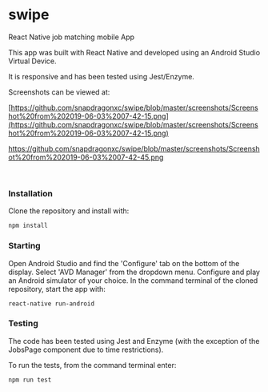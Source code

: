 # swipe
React Native job matching mobile App

This app was built with React Native and developed using an Android Studio Virtual Device.<br>

It is responsive and has been tested using Jest/Enzyme.<br>

Screenshots can be viewed at:<br>

[https://github.com/snapdragonxc/swipe/blob/master/screenshots/Screenshot%20from%202019-06-03%2007-42-15.png](https://github.com/snapdragonxc/swipe/blob/master/screenshots/Screenshot%20from%202019-06-03%2007-42-15.png)

https://github.com/snapdragonxc/swipe/blob/master/screenshots/Screenshot%20from%202019-06-03%2007-42-45.png

<br>


### Installation

Clone the repository and install with:<br>

```
npm install
```

### Starting

Open Android Studio and find the 'Configure' tab on the bottom of the display. Select 'AVD Manager' from the dropdown menu. Configure and play an Android simulator of your choice. In the command terminal of the cloned repository, start the app with:<br>

```
react-native run-android
```

### Testing

The code has been tested using Jest and Enzyme (with the exception of the JobsPage component due to time restrictions).<br>

To run the tests, from the command terminal enter:<br>

```
npm run test
```





